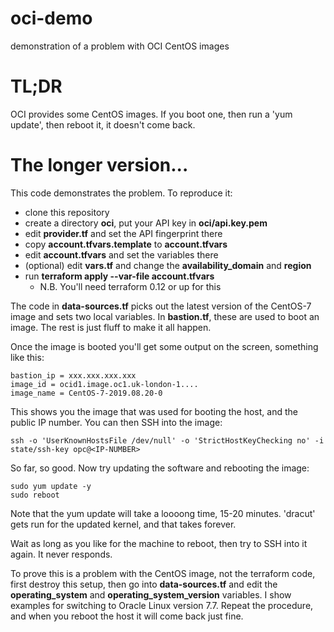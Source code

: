# oci-demo
demonstration of a problem with OCI CentOS images

# TL;DR
OCI provides some CentOS images. If you boot one, then run a 'yum update', then reboot it, it doesn't come back.

# The longer version...
This code demonstrates the problem. To reproduce it:
- clone this repository
- create a directory **oci**, put your API key in **oci/api.key.pem**
- edit **provider.tf** and set the API fingerprint there
- copy **account.tfvars.template** to **account.tfvars**
- edit **account.tfvars**  and set the variables there
- (optional) edit **vars.tf** and change the **availability_domain** and **region**
- run **terraform apply --var-file account.tfvars**
  - N.B. You'll need terraform 0.12 or up for this

The code in **data-sources.tf** picks out the latest version of the CentOS-7 image and sets two local variables. In **bastion.tf**, these are used to boot an image. The rest is just fluff to make it all happen.

Once the image is booted you'll get some output on the screen, something like this:
```
bastion_ip = xxx.xxx.xxx.xxx
image_id = ocid1.image.oc1.uk-london-1....
image_name = CentOS-7-2019.08.20-0
```

This shows you the image that was used for booting the host, and the public IP number. You can then SSH into the image:
```
ssh -o 'UserKnownHostsFile /dev/null' -o 'StrictHostKeyChecking no' -i state/ssh-key opc@<IP-NUMBER>
```

So far, so good. Now try updating the software and rebooting the image:
```
sudo yum update -y
sudo reboot
```
Note that the yum update will take a loooong time, 15-20 minutes. 'dracut' gets run for the updated kernel, and that takes forever.

Wait as long as you like for the machine to reboot, then try to SSH into it again. It never responds.

To prove this is a problem with the CentOS image, not the terraform code, first destroy this setup, then go into **data-sources.tf** and edit the **operating_system** and **operating_system_version** variables. I show examples for switching to Oracle Linux version 7.7. Repeat the procedure, and when you reboot the host it will come back just fine.